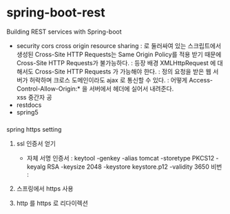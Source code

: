 # spring-boot-rest
Building REST services with Spring-boot

- security
    cors
        cross origin resource sharing
        : <script></script>로 둘러싸여 있는 스크립트에서 생성된 
            Cross-Site HTTP Requests는 Same Origin Policy를 적용 받기 때문에 
            Cross-Site HTTP Requests가 불가능하다.
        : 등장 배경
             XMLHttpRequest 에 대해서도 Cross-Site HTTP Requests 가 가능해야 한다.
        : 정의
             요청을 받은 웹 서버가 허락하며 크로스 도메인이라도 ajax 로 통신할 수 있다.
        : 어떻게
             Access-Control-Allow-Origin:* 을 서버에서 헤더에 실어서 내려준다.  
    xss
    중간자 공
- restdocs
- spring5


###

spring https setting

1. ssl 인증서 얻기
    - 자체 서명 인증서 
        : keytool -genkey -alias tomcat -storetype PKCS12 -keyalg RSA -keysize 2048 -keystore keystore.p12 -validity 3650
            비번 : 

2. 스프링에서 https 사용
3. http 를 https 로 리다이렉션

